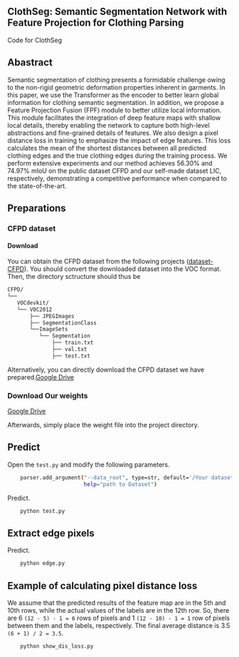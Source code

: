## ClothSeg: Semantic Segmentation Network with Feature Projection for Clothing Parsing
Code for ClothSeg

## Abastract
Semantic segmentation of clothing presents a formidable challenge owing to the non-rigid geometric deformation properties inherent in garments. In this paper, we use the Transformer as the encoder to better learn global information for clothing semantic segmentation. In addition, we propose a Feature Projection Fusion (FPF) module to better utilize local information. This module facilitates the integration of deep feature maps with shallow local details, thereby enabling the network to capture both high-level abstractions and fine-grained details of features. We also design a pixel distance loss in training to emphasize the impact of edge features. This loss calculates the mean of the shortest distances between all predicted clothing edges and the true clothing edges during the training process. We perform extensive experiments and our method achieves 56.30\% and 74.97\% mIoU on the public dataset CFPD and our self-made dataset LIC, respectively, demonstrating a competitive performance when compared to the state-of-the-art.

## Preparations

### CFPD dataset

#### Download
You can obtain the CFPD dataset from the following projects ([dataset-CFPD](https://github.com/hrsma2i/dataset-CFPD)). You should convert the downloaded dataset into the VOC format. Then, the directory sctructure should thus be

``` bash
CFPD/
└──
   VOCdevkit/
   └── VOC2012
       ├── JPEGImages
       ├── SegmentationClass
       └──ImageSets
          └── Segmentation
              ├── train.txt
              ├── val.txt
              ├── test.txt
```

Alternatively, you can directly download the CFPD dataset we have prepared.[Google Drive](https://drive.google.com/file/d/177I3UKbzui1EpwiNqUObuTkNsfBbUdac/view?usp=sharing)

### Download Our weights
[Google Drive](https://drive.google.com/file/d/1KGHGNrTIa8ncLQGtJPJWJ0a_rfQoQefy/view?usp=sharing)

Afterwards, simply place the weight file into the project directory.

## Predict

Open the `test.py` and modify the following parameters.
``` bash
    parser.add_argument("--data_root", type=str, default='/Your dataset path/CFPD',
                        help="path to Dataset")
```

Predict.
``` bash
    python test.py
```

## Extract edge pixels
Predict.
``` bash
    python edge.py
```

## Example of calculating pixel distance loss

We assume that the predicted results of the feature map are in the 5th and 10th rows, while the actual values of the labels are in the 12th row. So, there are 6 `(12 - 5) - 1 = 6` rows of pixels and 1 `(12 - 10) - 1 = 1` row of pixels between them and the labels, respectively. The final average distance is 3.5 `(6 + 1) / 2 = 3.5`.

``` bash
    python show_dis_loss.py
```
